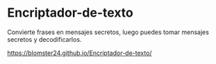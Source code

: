 # Encriptador-de-texto

Convierte frases en mensajes secretos, luego puedes tomar mensajes secretos y decodificarlos.

https://blomster24.github.io/Encriptador-de-texto/
